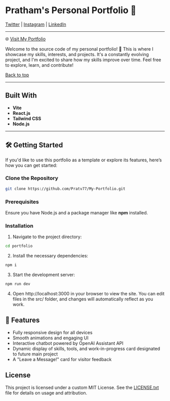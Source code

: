# Pratham's Personal Portfolio 🚀

[Twitter](https://x.com/PratGPT) | [Instagram](https://www.instagram.com/prathamv77/) | [LinkedIn](https://www.linkedin.com/in/pratv7/)

---

🌐 [Visit My Portfolio](https://prathamvijh.com/)

Welcome to the source code of my personal portfolio! 🎉 This is where I showcase my skills, interests, and projects. It's a constantly evolving project, and I'm excited to share how my skills improve over time. Feel free to explore, learn, and contribute!

[Back to top](#prathams-personal-portfolio-)

---

## Built With

- **Vite**
- **React.js**
- **Tailwind CSS**
- **Node.js**

---

## 🛠️ Getting Started

If you'd like to use this portfolio as a template or explore its features, here’s how you can get started:

### Clone the Repository

```bash
git clone https://github.com/Pratv77/My-Portfolio.git
```
### Prerequisites
Ensure you have Node.js and a package manager like **npm** installed.

### Installation
1. Navigate to the project directory:
```bash
cd portfolio
```
2. Install the necessary dependencies:
```bash
npm i
```
3. Start the development server:
```bash
npm run dev
```
4. Open http://localhost:3000 in your browser to view the site. You can edit files in the src/ folder, and changes will automatically reflect as you work.

## 🚀 Features
- Fully responsive design for all devices
- Smooth animations and engaging UI
- Interactive chatbot powered by OpenAI Assistant API
- Dynamic display of skills, tools, and work-in-progress card designated to future main project
- A "Leave a Message!" card for visitor feedback

## License

This project is licensed under a custom MIT License. See the [LICENSE.txt](./LICENSE.txt) file for details on usage and attribution.

